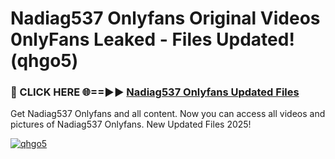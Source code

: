 # Nadiag537 Onlyfans Original Videos 0nlyFans Leaked - Files Updated! (qhgo5)

<h3>🔴 CLICK HERE 🌐==►► <a href="https://tinyurl.com/2m67pmp6" rel="nofollow">Nadiag537 Onlyfans Updated Files</a></h3>

Get Nadiag537 Onlyfans and all content. Now you can access all videos and pictures of Nadiag537 Onlyfans. New Updated Files 2025!

[![qhgo5](https://i.imgur.com/H4QAA4z.gif)](https://tinyurl.com/2m67pmp6)
